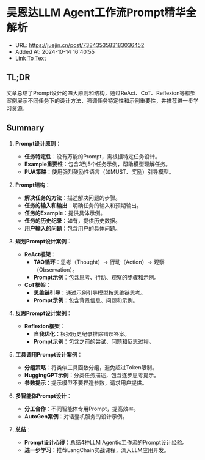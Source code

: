 # 吴恩达LLM Agent工作流Prompt精华全解析
- URL: https://juejin.cn/post/7384353583183036452
- Added At: 2024-10-14 16:40:55
- [Link To Text](2024-10-14-吴恩达llm-agent工作流prompt精华全解析_raw.md)

## TL;DR
文章总结了Prompt设计的四大原则和结构，通过ReAct、CoT、Reflexion等框架案例展示不同任务下的设计方法，强调任务特定性和示例重要性，并推荐进一步学习资源。

## Summary
1. **Prompt设计原则**：
   - **任务特定性**：没有万能的Prompt，需根据特定任务设计。
   - **Example重要性**：包含3到5个任务示例，帮助模型理解任务。
   - **PUA策略**：使用强烈鼓励性语言（如MUST、奖励）引导模型。

2. **Prompt结构**：
   - **解决任务的方法**：描述解决问题的步骤。
   - **任务的输入和输出**：明确任务的输入和预期输出。
   - **任务的Example**：提供具体示例。
   - **任务的历史纪录**：如有，提供历史数据。
   - **用户输入的问题**：包含用户的具体问题。

3. **规划Prompt设计案例**：
   - **ReAct框架**：
     - **TAO循环**：思考（Thought）→ 行动（Action）→ 观察（Observation）。
     - **Prompt示例**：包含思考、行动、观察的步骤和示例。
   - **CoT框架**：
     - **思维链引导**：通过示例引导模型按思维链思考。
     - **Prompt示例**：包含背景信息、问题和示例。

4. **反思Prompt设计案例**：
   - **Reflexion框架**：
     - **自我优化**：根据历史纪录排除错误答案。
     - **Prompt示例**：包含之前的尝试、问题和反思过程。

5. **工具调用Prompt设计案例**：
   - **分组策略**：将类似工具函数分组，避免超过Token限制。
   - **HuggingGPT示例**：分类任务描述，包含逐步思考提示。
   - **参数提示**：提示模型不要捏造参数，请求用户提供。

6. **多智能体Prompt设计**：
   - **分工合作**：不同智能体专用Prompt，提高效率。
   - **AutoGen案例**：对话登机服务的设计示例。

7. **总结**：
   - **Prompt设计心得**：总结4种LLM Agentic工作流的Prompt设计经验。
   - **进一步学习**：推荐LangChain实战课程，深入LLM应用开发。

